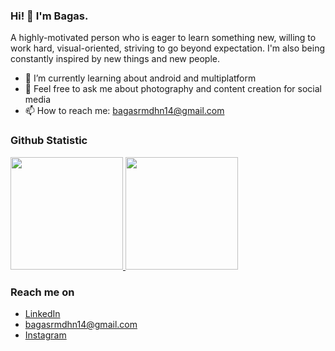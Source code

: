 ### Hi! 👋 I'm Bagas.

A highly-motivated person who is eager to learn something new, willing to work hard, visual-oriented, striving to go beyond expectation. I'm also being constantly inspired by new things and new people.

- 🌱 I’m currently learning about android and multiplatform
- 💬 Feel free to ask me about photography and content creation for social media
- 📫 How to reach me: bagasrmdhn14@gmail.com

<!-- ### Tech Stack
  <a href="#"><img align="left" alt="JavaScript" title="JavaScript" width="21px" src="https://upload.wikimedia.org/wikipedia/commons/9/99/Unofficial_JavaScript_logo_2.svg" /></a>
  <a href="https://nodejs.org/"><img align="left" alt="NodeJS" title="NodeJS" width="21px" src="https://seeklogo.com/images/N/nodejs-logo-FBE122E377-seeklogo.com.png" /></a>
  <a href="https://reactjs.org/"><img align="left" alt="React" title="React" width="21px" src="https://cdn.worldvectorlogo.com/logos/react-2.svg" /></a>
  <a href="https://hapi.dev/"><img align="left" alt="Hapi" title="Hapi (NodeJS HTTP Framework)" width="21px" src="https://avatars.githubusercontent.com/u/3774533?s=200&v=4" /></a>
  <a href="https://nextjs.org/"><img align="left" alt="Next" title="Next (React SSR Framework)" width="21px" src="https://iconape.com/wp-content/files/gm/82643/svg/next-js.svg" /></a>
  <br>
  <br> -->
  
### Github Statistic
<p align="left">
<a href="https://github.com/bagasrmdhn">
  <img height="180em" src="https://github-readme-stats-eight-theta.vercel.app/api?username=bagasrmdhn&show_icons=true&theme=algolia&include_all_commits=true&count_private=true"/>
  <img height="180em" src="https://github-readme-stats.vercel.app/api/top-langs/?username=bagasrmdhn&layout=compact&langs_count=8&theme=algolia"/>
</a>
</p>

### Reach me on
- <a href="https://www.linkedin.com/in/bagasramadhani/">LinkedIn</a>
- bagasrmdhn14@gmail.com
- <a href="https://www.instagram.com/begrmdhn/">Instagram</a>
